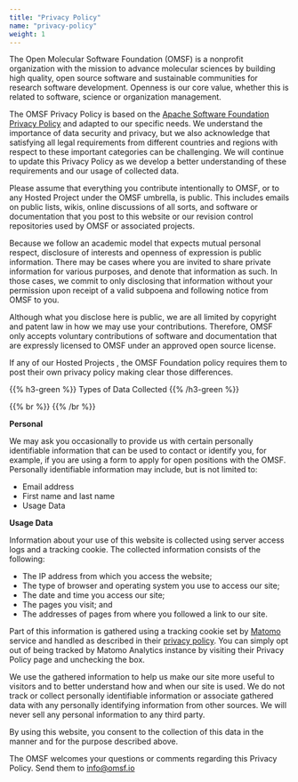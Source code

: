 ```yaml
---
title: "Privacy Policy"
name: "privacy-policy"
weight: 1
---
```


The Open Molecular Software Foundation (OMSF) is a nonprofit organization with the mission to advance molecular sciences by building high quality, open source software and sustainable communities for research software development. Openness is our core value, whether this is related to software, science or organization management.

The OMSF Privacy Policy is based on the [Apache Software Foundation Privacy Policy](https://www.apache.org/foundation/policies/privacy.html) and adapted to our specific needs. We understand the importance of data security and privacy, but we also acknowledge that satisfying all legal requirements from different countries and regions with respect to these important categories can be challenging. We will continue to update this Privacy Policy as we develop a better understanding of these requirements and our usage of collected data.

Please assume that everything you contribute intentionally to OMSF, or to any Hosted Project under the OMSF umbrella, is public. This includes emails on public lists, wikis, online discussions of all sorts, and software or documentation that you post to this website or our revision control repositories used by OMSF or associated projects.

Because we follow an academic model that expects mutual personal respect, disclosure of interests and openness of expression is public information. There may be cases where you are invited to share private information for various purposes, and denote that information as such. In those cases, we commit to only disclosing that information without your permission upon receipt of a valid subpoena and following notice from OMSF to you.

Although what you disclose here is public, we are all limited by copyright and patent law in how we may use your contributions. Therefore, OMSF only accepts voluntary contributions of software and documentation that are expressly licensed to OMSF under an approved open source license.

If any of our Hosted Projects , the OMSF Foundation policy requires them to post their own privacy policy making clear those differences.

{{% h3-green %}}
Types of Data Collected
{{% /h3-green %}}

{{% br %}}
{{% /br %}}

**Personal**

We may ask you occasionally to provide us with certain personally identifiable information that can be used to contact or identify you, for example, if you are using a form to apply for open positions with the OMSF. Personally identifiable information may include, but is not limited to:

- Email address
- First name and last name
- Usage Data


**Usage Data**

Information about your use of this website is collected using server access logs and a tracking cookie. The collected information consists of the following:

- The IP address from which you access the website;
- The type of browser and operating system you use to access our site;
- The date and time you access our site;
- The pages you visit; and
- The addresses of pages from where you followed a link to our site.

Part of this information is gathered using a tracking cookie set by [Matomo](https://matomo.org/) service and handled as described in their [privacy policy](https://matomo.org/privacy-policy). You can simply opt out of being tracked by Matomo Analytics instance by visiting their Privacy Policy page and unchecking the box.

We use the gathered information to help us make our site more useful to visitors and to better understand how and when our site is used. We do not track or collect personally identifiable information or associate gathered data with any personally identifying information from other sources. We will never sell any personal information to any third party.

By using this website, you consent to the collection of this data in the manner and for the purpose described above.

The OMSF welcomes your questions or comments regarding this Privacy Policy. Send them to info@omsf.io
